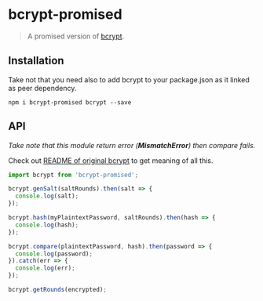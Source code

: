 # bcrypt-promised

> A promised version of [bcrypt](https://github.com/kelektiv/node.bcrypt.js).

## Installation

Take not that you need also to add bcrypt to your package.json as it linked as peer dependency.

```
npm i bcrypt-promised bcrypt --save
```

## API

*Take note that this module return error (**MismatchError**) then compare fails.*

Check out [README of original bcrypt](https://github.com/kelektiv/node.bcrypt.js#readme) to get meaning of all this.

```js
import bcrypt from 'bcrypt-promised';

bcrypt.genSalt(saltRounds).then(salt => {
  console.log(salt);
});

bcrypt.hash(myPlaintextPassword, saltRounds).then(hash => {
  console.log(hash);
});

bcrypt.compare(plaintextPassword, hash).then(password => {
  console.log(password);
}).catch(err => {
  console.log(err);
});

bcrypt.getRounds(encrypted);
```
